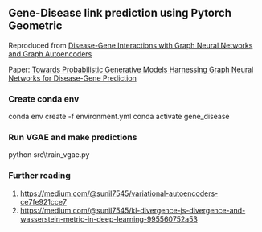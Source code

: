 ## Gene-Disease link prediction using Pytorch Geometric

Reproduced from [Disease-Gene Interactions with Graph Neural Networks and Graph Autoencoders](https://biolactosil.medium.com/how-to-load-and-visualize-time-series-data-5d72cbf47901) 

Paper: [Towards Probabilistic Generative Models Harnessing Graph Neural Networks
for Disease-Gene Prediction](https://arxiv.org/pdf/1907.05628.pdf)


### Create conda env
conda env create -f environment.yml
conda activate gene_disease


### Run VGAE and make predictions
python src\train_vgae.py

### Further reading
1. https://medium.com/@sunil7545/variational-autoencoders-ce7fe921cce7
2. https://medium.com/@sunil7545/kl-divergence-js-divergence-and-wasserstein-metric-in-deep-learning-995560752a53